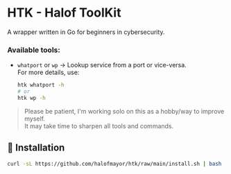 # HTK - Halof ToolKit

A wrapper written in Go for beginners in cybersecurity.  

### Available tools:
- `whatport` or `wp` → Lookup service from a port or vice-versa.  
  For more details, use:  
  ```bash
  htk whatport -h
  # or
  htk wp -h
  
> Please be patient, I'm working solo on this as a hobby/way to improve myself.  
> It may take time to sharpen all tools and commands.

## 🚀 Installation

```bash
curl -sL https://github.com/halofmayor/htk/raw/main/install.sh | bash

